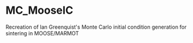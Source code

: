 # MC_MooseIC
Recreation of Ian Greenquist's Monte Carlo initial condition generation for sintering in MOOSE/MARMOT
